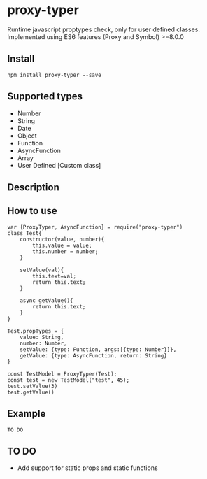 # proxy-typer

Runtime javascript proptypes check, only for user defined classes. \
Implemented using ES6 features (Proxy and Symbol) >=8.0.0

## Install
    npm install proxy-typer --save

## Supported types
   - Number
   - String
   - Date
   - Object
   - Function
   - AsyncFunction
   - Array
   - User Defined [Custom class]
    
## Description

## How to use
    var {ProxyTyper, AsyncFunction} = require("proxy-typer")
    class Test{
        constructor(value, number){
            this.value = value;
            this.number = number;
        }
        
        setValue(val){
            this.text=val;
            return this.text;
        }
        
        async getValue(){
            return this.text;
        }
    }
    
    Test.propTypes = {
        value: String,
        number: Number,
        setValue: {type: Function, args:[{type: Number}]},
        getValue: {type: AsyncFunction, return: String}
    }
    
    const TestModel = ProxyTyper(Test);
    const test = new TestModel("test", 45);
    test.setValue(3)
    test.getValue()
## Example
    TO DO
## TO DO
   - Add support for static props and static functions